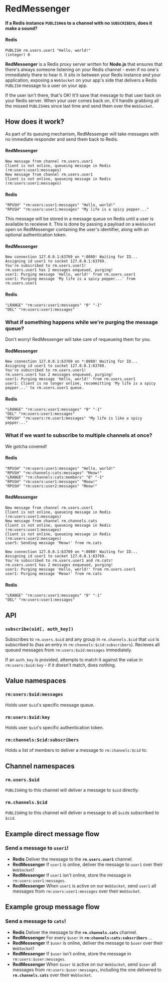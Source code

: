# RedMessenger

#### If a Redis instance `PUBLISH`es to a channel with no `SUBSCRIBE`rs, does it make a sound?

#### Redis
```
PUBLISH rm.users.user1 "Hello, world!"
(integer) 0
```
**RedMessenger** is a Redis proxy server written for **Node.js** that ensures that there's always someone listening on your Redis channel - even if no one's immediately there to hear it. It sits in between your Redis instance and your application, exposing a `WebSocket` on your app's side that delivers a Redis `PUBLISH` message to a user on your app.   
  
If the user isn't there, that's OK! It'll save that message to that user back on your Redis server. When your user comes back on, it'll handle grabbing all the missed `PUBLISH`es since last time and send them over the `WebSocket`.

## How does it work?

As part of its queuing mechanism, RedMessenger will take messages with no immediate responder and send them back to Redis. 

#### RedMessenger

```
New message from channel rm.users.user1
Client is not online, queueing message in Redis (rm:users:user1:messages)
New message from channel rm.users.user1
Client is not online, queueing message in Redis (rm:users:user1:messages)
```

#### Redis
```  
"RPUSH" "rm:users:user1:messages" "Hello, world!"
"RPUSH" "rm:users:user1:messages" "My life is a spicy pepper..."
```

This message will be stored in a message queue on Redis until a user is available to receieve it. This is done by passing a payload on a `WebSocket` open on RedMessenger containing the user's identifier, along with an optional authentication token.

#### RedMessenger
```
New connection 127.0.0.1:63769 on *:8080! Waiting for ID...
Assigning id user1 to socket 127.0.0.1:63769.
You're subscribed to rm.users.user1!
rm.users.user1 has 2 messages enqueued, purging!
user1: Purging message 'Hello, world!' from rm.users.user1
user1: Purging message 'My life is a spicy pepper...' from rm.users.user1
```

#### Redis
```
"LRANGE" "rm:users:user1:messages" "0" "-1"
"DEL" "rm:users:user1:messages"
```

### What if something happens while we're purging the message queue?

Don't worry! RedMessenger will take care of requeueing them for you.

#### RedMessenger
```
New connection 127.0.0.1:63769 on *:8080! Waiting for ID...
Assigning id user1 to socket 127.0.0.1:63769.
You're subscribed to rm.users.user1!
rm.users.user1 has 2 messages enqueued, purging!
user1: Purging message 'Hello, world!' from rm.users.user1
user1: Client is no longer online, recommitting 'My life is a spicy pepper...' to rm.users.user1 queue.
```

#### Redis
```
"LRANGE" "rm:users:user1:messages" "0" "-1"
"DEL" "rm:users:user1:messages"
"RPUSH" "rm:users:rm.user1:messages" "My life is like a spicy pepper..."
```

### What if we want to subscribe to multiple channels at once?

We gotcha covered!

#### Redis
```
"RPUSH" "rm:users:user1:messages" "Hello, world!"
"RPUSH" "rm:channels:cats:messages" "Meow!"
"LRANGE" "rm:channels:cats:members" "0" "-1"
"RPUSH" "rm:users:user1:messages" "Meow!"
"RPUSH" "rm:users:user2:messages" "Meow!"
```

#### RedMessenger
```
New message from channel rm.users.user1
Client is not online, queueing message in Redis (rm:users:user1:messages)
New message from channel rm.channels.cats
Client is not online, queueing message in Redis (rm:users:user1:messages)
Client is not online, queueing message in Redis (rm:users:user2:messages)
user5: Sending message 'Meow!' from rm.cats

New connection 127.0.0.1:63769 on *:8080! Waiting for ID...
Assigning id user1 to socket 127.0.0.1:63769.
You're subscribed to rm.users.user1 and rm.cats!
rm.users.user1 has 2 messages enqueued, purging!
user1: Purging message 'Hello, world!' from rm.users.user1
user1: Purging message 'Meow!' from rm.cats
```

#### Redis
```
"LRANGE" "rm:users:user1:messages" "0" "-1"
"DEL" "rm:users:user1:messages"
```

## API
### `subscribe(uid[, auth_key])`
Subscribes to `rm.users.$uid` and any group in `rm.channels.$cid` that `uid` is subscribed to (has an entry in `rm:channels:$cid:subscribers`). Recieves all queued messages from `rm:users:$uid:messages` immediately. 

If an `auth_key` is provided, attempts to match it against the value in `rm:users:$uid:key` - if it doesn't match, does nothing.

## Value namespaces

### `rm:users:$uid:messages`
Holds user `$uid`'s specific message queue.

### `rm:users:$uid:key`
Holds user `$uid`'s specific authentication token.

### `rm:channels:$cid:subscribers`
Holds a list of members to deliver a message to `rm:channels:$cid` to.

## Channel namespaces

### `rm.users.$uid`
`PUBLISH`ing to this channel will deliver a message to `$uid` directly.

### `rm.channels.$cid`
`PUBLISH`ing to this channel will deliver a message to all `$uid`s subscribed to `$cid`.

## Example direct message flow
### Send a message to **`user1`!**
* **Redis** Deliver the message to the **`rm.users.user1`** channel.
* **RedMessenger** If `user1` is online, deliver the message to `user1` over their `WebSocket`!
* **RedMessenger** If `user1` isn't online, store the message in `rm:users:user1:messages`.
* **RedMessenger** When `user1` is active on our `WebSocket`, send `user1` all messages from `rm:users:user1:messages` over their `WebSocket`.

## Example group message flow
### Send a message to **`cats`!**
* **Redis** Deliver the message to the **`rm.channels.cats`** channel.
* **RedMessenger** For every `$user` in **`rm:channels:cats:subscribers`** ...
* **RedMessenger** If `$user` is online, deliver the message to `$user` over their `WebSocket`!
* **RedMessenger** If `$user` isn't online, store the message in `rm:users:$user:messages`.
* **RedMessenger** When `$user` is active on our `WebSocket`, send `$user` all messages from `rm:users:$user:messages`, including the one delivered to **`rm.channels.cats`** over their `WebSocket`.